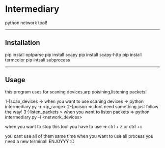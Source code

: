 # Intermediary
python network tool!

------------
Installation
------------

pip install optparse
pip install scapy
pip install scapy-http
pip install termcolor
pip intsall subprocess


------
Usage
------

this program uses for scaning devices,arp poisining,listening packets!

1-)scan_devices => when you want to use scaning devices => python intermediary.py -r <ip_range>
2-)poison => dont need something just follow the way!
3-)listen_packets > when you want to listen packets => python intermediary.py -i <network_devices>

when you want to stop this tool you have to use => ctrl + z or ctrl +c

you cant use all of them same time when you want to use all process you need a new terminal!
ENJOYYY :D

